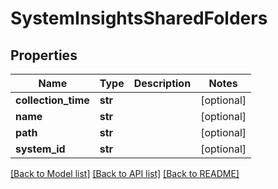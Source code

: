 # SystemInsightsSharedFolders

## Properties
Name | Type | Description | Notes
------------ | ------------- | ------------- | -------------
**collection_time** | **str** |  | [optional] 
**name** | **str** |  | [optional] 
**path** | **str** |  | [optional] 
**system_id** | **str** |  | [optional] 

[[Back to Model list]](../README.md#documentation-for-models) [[Back to API list]](../README.md#documentation-for-api-endpoints) [[Back to README]](../README.md)


